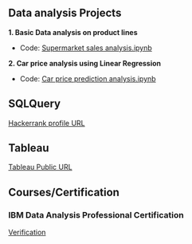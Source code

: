 ## Data analysis Projects
**1. Basic Data analysis on product lines**
 - Code: [Supermarket sales analysis.ipynb](https://github.com/mguan10/Data-Analyst-Portfolio/blob/main/Supermarket%20sales%20analysis.ipynb)

**2. Car price analysis using Linear Regression**
 - Code: [Car price prediction analysis.ipynb](https://github.com/mguan10/Data-Analyst-Portfolio/blob/main/Car%20price.ipynb)

## SQLQuery 
[Hackerrank profile URL](https://www.hackerrank.com/yguan07)

## Tableau 
[Tableau Public URL](https://public.tableau.com/app/profile/younggwang6004)


## Courses/Certification
### IBM Data Analysis Professional Certification 
[Verification](https://coursera.org/verify/professional-cert/B6TW96GNNAUD)
